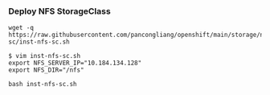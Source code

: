 ### Deploy NFS StorageClass

```
wget -q https://raw.githubusercontent.com/pancongliang/openshift/main/storage/nfs-sc/inst-nfs-sc.sh

$ vim inst-nfs-sc.sh
export NFS_SERVER_IP="10.184.134.128"
export NFS_DIR="/nfs"

bash inst-nfs-sc.sh
```


